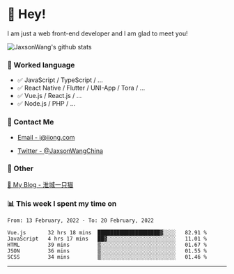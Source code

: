 # 👋 Hey!

I am just a web front-end developer and I am glad to meet you!

![JaxsonWang's github stats](https://github-readme-stats.vercel.app/api?username=JaxsonWang&&show_icons=true&&title_color=1abc9c&&icon_color=1abc9c)


### 📝 Worked language

- ✅ JavaScript / TypeScript / ...
- ✅ React Native / Flutter / UNI-App / Tora / ...
- ✅ Vue.js / React.js / ...
- ✅ Node.js / PHP / ...

### 📮 Contact Me

- [Email - i@iiong.com](mailto:i@iiong.com)

- [Twitter - @JaxsonWangChina](https://twitter.com/JaxsonWangChina)

### 🤪 Other

[📌 My Blog - 淮城一只猫](https://iiong.com)

### 📊 This week I spent my time on

<!--START_SECTION:waka-->
```text
From: 13 February, 2022 - To: 20 February, 2022

Vue.js       32 hrs 18 mins  ████████████████████▓░░░░   82.91 % 
JavaScript   4 hrs 17 mins   ██▓░░░░░░░░░░░░░░░░░░░░░░   11.01 % 
HTML         39 mins         ▒░░░░░░░░░░░░░░░░░░░░░░░░   01.67 % 
JSON         36 mins         ▒░░░░░░░░░░░░░░░░░░░░░░░░   01.55 % 
SCSS         34 mins         ▒░░░░░░░░░░░░░░░░░░░░░░░░   01.46 % 
```
<!--END_SECTION:waka-->

---

